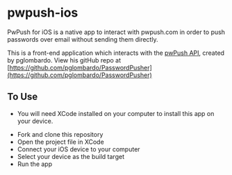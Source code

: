 # pwpush-ios

PwPush for iOS is a native app to interact with pwpush.com in order to push passwords over email without sending them directly. 

This is a front-end application which interacts with the [pwPush API](https://pwpush.com/), created by pglombardo. View his gitHub repo at [https://github.com/pglombardo/PasswordPusher](https://github.com/pglombardo/PasswordPusher)

## To Use

* You will need XCode installed on your computer to install this app on your device. 

- Fork and clone this repository
- Open the project file in XCode
- Connect your iOS device to your computer
- Select your device as the build target
- Run the app
